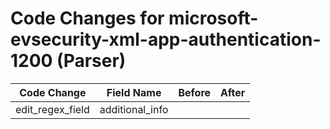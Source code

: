 # Code Changes for microsoft-evsecurity-xml-app-authentication-1200 (Parser)

| Code Change | Field Name | Before | After |
|-------------|------------|--------|-------|
| edit_regex_field | additional_info |  |  |